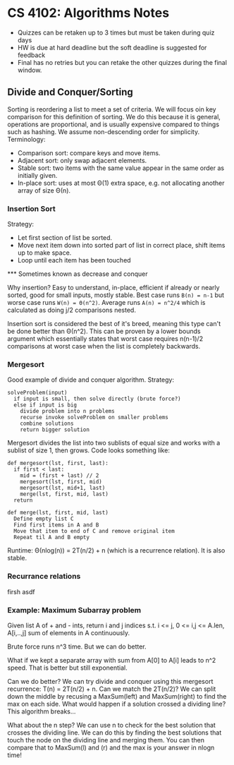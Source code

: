 # CS 4102: Algorithms Notes

- Quizzes can be retaken up to 3 times but must be taken during quiz days
- HW is due at hard deadline but the soft deadline is suggested for feedback
- Final has no retries but you can retake the other quizzes during the final window.

## Divide and Conquer/Sorting
Sorting is reordering a list to meet a set of criteria.  We will focus oin key comparison for this definition of sorting.  We do this because it is general, operations are proportional, and is usually expensive compared to things such as hashing.  We assume non-descending order for simplicity.  Terminology:
- Comparison sort: compare keys and move items.
- Adjacent sort: only swap adjacent elements.
- Stable sort: two items with the same value appear in the same order as initially given.
- In-place sort: uses at most Θ(1) extra space, e.g. not allocating another array of size Θ(n).

### Insertion Sort
Strategy:
- Let first section of list be sorted.
- Move next item down into sorted part of list in correct place, shift items up to make space.
- Loop until each item has been touched

*** Sometimes known as decrease and conquer

Why insertion?  Easy to understand, in-place, efficient if already or nearly sorted, good for small inputs, mostly stable.  Best case runs ```B(n) = n-1``` but worse case runs ```W(n) = Θ(n^2)```.  Average runs ```A(n) = n^2/4``` which is calculated as doing j/2 comparisons nested.

Insertion sort is considered the best of it's breed, meaning this type can't be done better than Θ(n^2).  This can be proven by a lower bounds argument which essentially states that worst case requires n(n-1)/2 comparisons at worst case when the list is completely backwards.

### Mergesort
Good example of divide and conquer algorithm.  Strategy:
```
solveProblem(input)
  if input is small, then solve directly (brute force?)
  else if input is big
    divide problem into n problems
    recurse invoke solveProblem on smaller problems
    combine solutions
    return bigger solution
```

Mergesort divides the list into two sublists of equal size and works with a sublist of size 1, then grows.  Code looks something like:
```
def mergesort(lst, first, last):
  if first < last:
    mid = (first + last) // 2
    mergesort(lst, first, mid)
    mergesort(lst, mid+1, last)
    merge(lst, first, mid, last)
  return
  
def merge(lst, first, mid, last)
  Define empty list C
  Find first items in A and B
  Move that item to end of C and remove original item
  Repeat til A and B empty
```
Runtime: Θ(nlog(n)) = 2T(n/2) + n (which is a recurrence relation).  It is also stable.

### Recurrance relations

firsh asdf 

### Example: Maximum Subarray problem

Given list A of + and - ints, return i and j indices s.t. i <= j, 0 <= i,j <= A.len, A\[i,..,j\] sum of elements in A continuously.

Brute force runs n^3 time.  But we can do better.

What if we kept a separate array with sum from A\[0\] to A\[i\] leads to n^2 speed.  That is better but still exponential.

Can we do better?  We can try divide and conquer using this mergesort recurrence: T(n) = 2T(n/2) + n.  Can we match the 2T(n/2)?  We can split down the middle by recusing a MaxSum(left) and MaxSum(right) to find the max on each side.  What would happen if a solution crossed a dividing line?  This algorithm breaks...

What about the n step?  We can use n to check for the best solution that crosses the dividing line. We can do this by finding the best solutions that touch the node on the dividing line and merging them.  You can then compare that to MaxSum(l) and (r) and the max is your answer in nlogn time!

